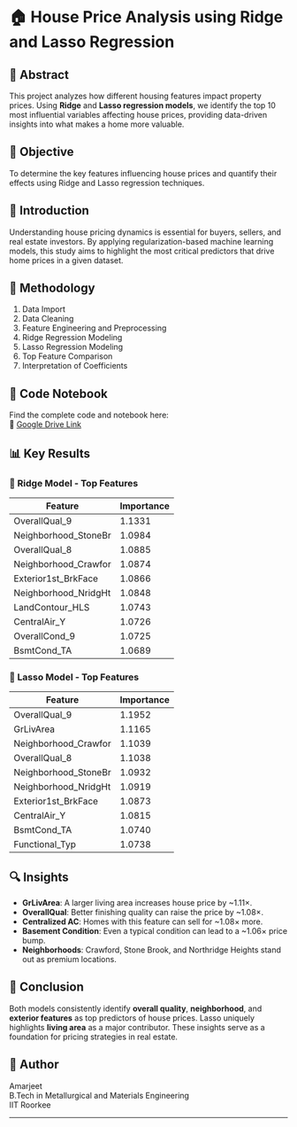 # 🏠 House Price Analysis using Ridge and Lasso Regression

## 📄 Abstract
This project analyzes how different housing features impact property prices. Using **Ridge** and **Lasso regression models**, we identify the top 10 most influential variables affecting house prices, providing data-driven insights into what makes a home more valuable.

## 🎯 Objective
To determine the key features influencing house prices and quantify their effects using Ridge and Lasso regression techniques.

## 🧠 Introduction
Understanding house pricing dynamics is essential for buyers, sellers, and real estate investors. By applying regularization-based machine learning models, this study aims to highlight the most critical predictors that drive home prices in a given dataset.

## 🧪 Methodology
1. Data Import  
2. Data Cleaning  
3. Feature Engineering and Preprocessing  
4. Ridge Regression Modeling  
5. Lasso Regression Modeling  
6. Top Feature Comparison  
7. Interpretation of Coefficients  

## 🧾 Code Notebook
Find the complete code and notebook here:  
🔗 [Google Drive Link](https://drive.google.com/drive/u/1/folders/1_b4ldzCloIWUjIGRGCDaIUpTCsCDaI-V)

## 📊 Key Results

### 🔹 Ridge Model - Top Features
| Feature                     | Importance |
|----------------------------|------------|
| OverallQual_9              | 1.1331     |
| Neighborhood_StoneBr       | 1.0984     |
| OverallQual_8              | 1.0885     |
| Neighborhood_Crawfor       | 1.0874     |
| Exterior1st_BrkFace        | 1.0866     |
| Neighborhood_NridgHt       | 1.0848     |
| LandContour_HLS            | 1.0743     |
| CentralAir_Y               | 1.0726     |
| OverallCond_9              | 1.0725     |
| BsmtCond_TA                | 1.0689     |

### 🔸 Lasso Model - Top Features
| Feature                     | Importance |
|----------------------------|------------|
| OverallQual_9              | 1.1952     |
| GrLivArea                  | 1.1165     |
| Neighborhood_Crawfor       | 1.1039     |
| OverallQual_8              | 1.1038     |
| Neighborhood_StoneBr       | 1.0932     |
| Neighborhood_NridgHt       | 1.0919     |
| Exterior1st_BrkFace        | 1.0873     |
| CentralAir_Y               | 1.0815     |
| BsmtCond_TA                | 1.0740     |
| Functional_Typ             | 1.0738     |

## 🔍 Insights

- **GrLivArea**: A larger living area increases house price by ~1.11×.
- **OverallQual**: Better finishing quality can raise the price by ~1.08×.
- **Centralized AC**: Homes with this feature can sell for ~1.08× more.
- **Basement Condition**: Even a typical condition can lead to a ~1.06× price bump.
- **Neighborhoods**: Crawford, Stone Brook, and Northridge Heights stand out as premium locations.

## 🏁 Conclusion
Both models consistently identify **overall quality**, **neighborhood**, and **exterior features** as top predictors of house prices. Lasso uniquely highlights **living area** as a major contributor. These insights serve as a foundation for pricing strategies in real estate.

## 📌 Author
Amarjeet  
B.Tech in Metallurgical and Materials Engineering  
IIT Roorkee

---

